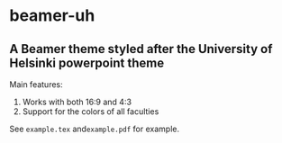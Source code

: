 # beamer-uh 
## A Beamer theme styled after the University of Helsinki powerpoint theme

Main features:
1) Works with both 16:9 and 4:3
2) Support for the colors of all faculties

See `example.tex` and`example.pdf` for example.

